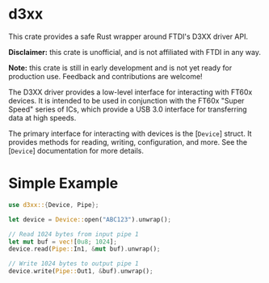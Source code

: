 # d3xx

This crate provides a safe Rust wrapper around FTDI's D3XX driver API.

**Disclaimer:** this crate is unofficial, and is not affiliated with FTDI in any way.

**Note:** this crate is still in early development and is not yet ready for production use.
Feedback and contributions are welcome!

The D3XX driver provides a low-level interface for interacting with FT60x devices.
It is intended to be used in conjunction with the FT60x "Super Speed" series of ICs, which provide
a USB 3.0 interface for transferring data at high speeds.

The primary interface for interacting with devices is the [`Device`] struct. It provides methods
for reading, writing, configuration, and more. See the [`Device`] documentation for more details.

# Simple Example

```rust
use d3xx::{Device, Pipe};

let device = Device::open("ABC123").unwrap();

// Read 1024 bytes from input pipe 1
let mut buf = vec![0u8; 1024];
device.read(Pipe::In1, &mut buf).unwrap();

// Write 1024 bytes to output pipe 1
device.write(Pipe::Out1, &buf).unwrap();
```
